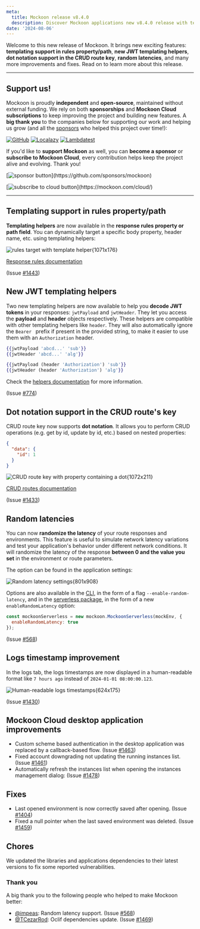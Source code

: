```yaml
---
meta:
  title: Mockoon release v8.4.0
  description: Discover Mockoon applications new v8.4.0 release with templating support in rules property/path, new JWT templating helpers, dot notation support in the CRUD route key, random latencies, and more
date: '2024-08-06'
---
```


Welcome to this new release of Mockoon. It brings new exciting features: **templating support in rules property/path**, **new JWT templating helpers**, **dot notation support in the CRUD route key**, **random latencies**, and many more improvements and fixes.
Read on to learn more about this release.

---

## Support us!

Mockoon is proudly **independent** and **open-source**, maintained without external funding. We rely on both **sponsorships** and **Mockoon Cloud subscriptions** to keep improving the project and building new features. A **big thank you** to the companies below for supporting our work and helping us grow (and all the [sponsors](https://github.com/mockoon/mockoon/blob/main/backers.md) who helped this project over time!):

[![GitHub](https://mockoon.com/images/sponsors/github.png)](https://github.blog/news-insights/company-news/github-accelerator-our-first-cohort-and-whats-next/)
[![Localazy](https://mockoon.com/images/sponsors/localazy.png)](https://localazy.com/register?ref=a9CiDC61gOac-azO)
[![Lambdatest](https://mockoon.com/images/sponsors/lambdatest.png)](https://www.lambdatest.com/)

If you'd like to **support Mockoon** as well, you can **become a sponsor** or **subscribe to Mockoon Cloud**, every contribution helps keep the project alive and evolving. Thank you!

[![sponsor button](https://mockoon.com/images/sponsor-btn-250.png?)](https://github.com/sponsors/mockoon)

[![subscribe to cloud button](https://mockoon.com/images/cloud-btn-250.png?)](https://mockoon.com/cloud/)

---

## Templating support in rules property/path

**Templating helpers** are now available in the **response rules property or path field**. You can dynamically target a specific body property, header name, etc. using templating helpers:

![rules target with template helper{1071x176}](/images/releases/8.4.0/templating-support-in-rules-target.png)

[Response rules documentation](https://mockoon.com/docs/latest/route-responses/dynamic-rules/#2-property-name-or-path)

(Issue [#1443](https://github.com/mockoon/mockoon/issues/1443))

## New JWT templating helpers

Two new templating helpers are now available to help you **decode JWT tokens** in your responses: `jwtPayload` and `jwtHeader`. They let you access the **payload** and **header** objects respectively. These helpers are compatible with other templating helpers like `header`. They will also automatically ignore the `Bearer ` prefix if present in the provided string, to make it easier to use them with an `Authorization` header.

```handlebars
{{jwtPayload 'abcd...' 'sub'}}
{{jwtHeader 'abcd...' 'alg'}}

{{jwtPayload (header 'Authorization') 'sub'}}
{{jwtHeader (header 'Authorization') 'alg'}}
```

Check the [helpers documentation](https://mockoon.com/docs/latest/templating/jwt-helpers/) for more information.

(Issue [#774](https://github.com/mockoon/mockoon/issues/774))

## Dot notation support in the CRUD route's key

CRUD route key now supports **dot notation**. It allows you to perform CRUD operations (e.g. get by id, update by id, etc.) based on nested properties:

```json
{
  "data": {
    "id": 1
  }
}
```

![CRUD route key with property containing a dot{1072x211}](/images/releases/8.4.0/dot-notation-in-crud-route-key.png)

[CRUD routes documentation](https://mockoon.com/docs/latest/api-endpoints/crud-routes/)

(Issue [#1433](https://github.com/mockoon/mockoon/issues/1433))

## Random latencies

You can now **randomize the latency** of your route responses and environments. This feature is useful to simulate network latency variations and test your application's behavior under different network conditions.
It will randomize the latency of the response **between 0 and the value you set** in the environment or route parameters.

The option can be found in the application settings:

![Random latency settings{801x908}](/images/releases/8.4.0/random-latency-settings.png)

Options are also available in the [CLI](https://github.com/mockoon/mockoon/tree/main/packages/cli), in the form of a flag `--enable-random-latency`, and in the [serverless package](https://github.com/mockoon/mockoon/tree/main/packages/serverless), in the form of a new `enableRandomLatency` option:

```javascript
const mockoonServerless = new mockoon.MockoonServerless(mockEnv, {
  enableRandomLatency: true
});
```

(Issue [#568](https://github.com/mockoon/mockoon/issues/568))

## Logs timestamp improvement

In the logs tab, the logs timestamps are now displayed in a human-readable format like `7 hours ago` instead of `2024-01-01 08:00:00.123`.

![Human-readable logs timestamps{624x175}](/images/releases/8.4.0/human-readable-logs-timestamps.png)

(Issue [#1430](https://github.com/mockoon/mockoon/issues/1430))

## Mockoon Cloud desktop application improvements

- Custom scheme based authentication in the desktop application was replaced by a callback-based flow. (Issue [#1463](https://github.com/mockoon/mockoon/issues/1463))
- Fixed account downgrading not updating the running instances list. (Issue [#1461](https://github.com/mockoon/mockoon/issues/1461))
- Automatically refresh the instances list when opening the instances management dialog: (Issue [#1478](https://github.com/mockoon/mockoon/issues/1478))

## Fixes

- Last opened environment is now correctly saved after opening. (Issue [#1404](https://github.com/mockoon/mockoon/issues/1404))
- Fixed a null pointer when the last saved environment was deleted. (Issue [#1459](https://github.com/mockoon/mockoon/issues/1459))

## Chores

We updated the libraries and applications dependencies to their latest versions to fix some reported vulnerabilities.

### Thank you

A big thank you to the following people who helped to make Mockoon better:

- [@impeas](https://github.com/impeas): Random latency support. (Issue [#568](https://github.com/mockoon/mockoon/issues/568))
- [@TCezarRod](https://github.com/TCezarRod): Oclif dependencies update. (Issue [#1469](https://github.com/mockoon/mockoon/issues/1469))

